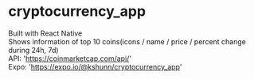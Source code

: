 # cryptocurrency_app
Built with React Native
<br>Shows information of top 10 coins(icons / name / price / percent change during 24h, 7d)
<br>API: 'https://coinmarketcap.com/api/'
<br>Expo: 'https://expo.io/@kshunn/cryptocurrency_app'
